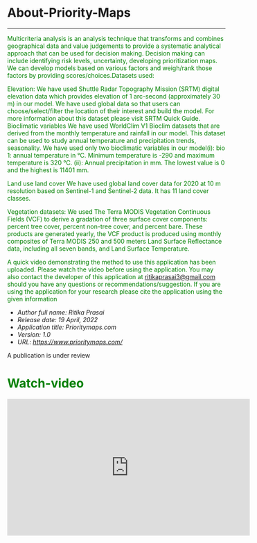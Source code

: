 # About-Priority-Maps

***
 <font color='green'>Multicriteria analysis is an analysis technique that transforms and combines geographical data and value judgements to provide a systematic analytical approach  that can be used for decision making. Decision making can include identifying risk levels, uncertainty, developing prioritization maps. We can develop models based on various factors and weigh/rank those factors by providing scores/choices.Datasets used:

Elevation:
We have used Shuttle Radar Topography Mission (SRTM) digital elevation data which provides elevation of 1 arc-second (approximately 30 m) in our model. We have used global data so that users can choose/select/filter the location of their interest and build the model. For more information about this dataset please visit SRTM Quick Guide.
Bioclimatic variables
We have used WorldClim V1 Bioclim datasets that are derived from the monthly temperature and rainfall in our model. This dataset can be used to study annual temperature and precipitation trends,  seasonality. We have used only two bioclimatic variables in our model(i):  bio 1: annual temperature in °C. Minimum temperature  is -290 and maximum temperature is 320 °C. (ii): Annual precipitation in mm. The lowest value is 0 and the highest is 11401 mm. 

Land use land cover
We have used global land cover data for 2020 at 10 m resolution based on Sentinel-1 and Sentinel-2 data. It has 11 land cover classes.

Vegetation datasets:
We used The Terra MODIS Vegetation Continuous Fields (VCF) to derive a gradation of three surface cover components: percent tree cover, percent non-tree cover, and percent bare. These products are generated yearly, the VCF product is produced using monthly composites of Terra MODIS 250 and 500 meters Land Surface Reflectance data, including all seven bands, and Land Surface Temperature.


  
  A quick video demonstrating the method to use this application has been uploaded. Please watch the video before using the application. You may also contact  the developer of this application at ritikaprasai3@gmail.com should you have any questions or recommendations/suggestion. If you are using the application for your research please cite the application using the given information</font>





- *Author full name: Ritika Prasai*
- *Release date: 19 April, 2022*
- *Application title: Prioritymaps.com*
- *Version: 1.0*
- *URL: https://www.prioritymaps.com/*

A publication is under review

<h1><font color='green'>Watch-video</font> </h1>

<p align="center">
<iframe width="560" height="315" src="https://youtu.be/iPLx_3WNGMw" title="YouTube video player" frameborder="0" allow="accelerometer; autoplay; clipboard-write; encrypted-media; gyroscope; picture-in-picture" allowfullscreen></iframe>
</p>
